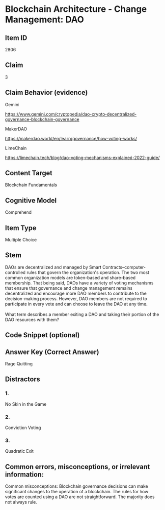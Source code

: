 # Blockchain Architecture - Change Management: DAO

## Item ID
2806

## Claim
3

## Claim Behavior (evidence)
Gemini

https://www.gemini.com/cryptopedia/dao-crypto-decentralized-governance-blockchain-governance

MakerDAO

https://makerdao.world/en/learn/governance/how-voting-works/

LimeChain

https://limechain.tech/blog/dao-voting-mechanisms-explained-2022-guide/

## Content Target
Blockchain Fundamentals

## Cognitive Model
Comprehend

## Item Type
Multiple Choice

## Stem
DAOs are decentralized and managed by Smart Contracts–computer-controlled rules that govern the organization's operation. The two most common organization models are token-based and share-based membership. That being said, DAOs have a variety of voting mechanisms that ensure that governance and change management remains decentralized and encourage more DAO members to contribute to the decision-making process. However, DAO members are not required to participate in every vote and can choose to leave the DAO at any time.
<br><br>
What term describes a member exiting a DAO and taking their portion of the DAO resources with them?

## Code Snippet (optional)

## Answer Key (Correct Answer)
Rage Quitting

## Distractors
### 1.
No Skin in the Game

### 2.
Conviction Voting

### 3.
Quadratic Exit

## Common errors, misconceptions, or irrelevant information: 
Common misconceptions: Blockchain governance decisions can make significant changes to the operation of a blockchain. The rules for how votes are counted using a DAO are not straightforward. The majority does not always rule.
